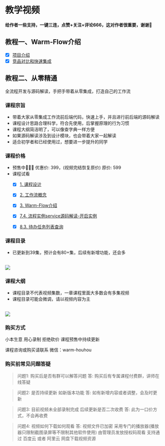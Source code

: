 # 教学视频
<!-- @include: ../other/betweengg.md -->

**给作者一些支持，一键三连，<span class="red-font">点赞+关注+评论666</span>，这对作者很重要，谢谢🤞**

## **教程一、Warm-Flow介绍**

* [x] [项目介绍](https://www.bilibili.com/video/BV1AWRGYEEVr?vd_source=1be886ace16159801f6ed0106df215d9&spm_id_from=333.788.videopod.sections)
* [x] [竞品对比和快速集成](https://www.bilibili.com/video/BV1pWRGY7EEM?vd_source=1be886ace16159801f6ed0106df215d9&spm_id_from=333.788.videopod.sections)

## **教程二、从零精通**
全流程开发与源码解读，<span class="red-font">手把手</span>带着从零集成，打造自己的工作流
### **课程宗旨**
- 带着大家从<span class="red-font">零集成</span>工作流<span class="red-font">前后端</span>代码，快速上手，并且进行前后端的<span class="red-font">源码解读</span>
- 课程设计思路<span class="red-font">合理科学</span>，符合<span class="red-font">先使用，后掌握原理</span>的行为习惯
- 课程大纲简洁明了，可以像<span class="red-font">查字典</span>一样方便
- 如果源码解读涉及到<span class="red-font">设计模块</span>，也会带着大家一起解读
- 适合初学者和已经使用过，想要进一步<span class="red-font">提升</span>的同学

### **课程价格**
- 预售中🎉🎉🎉 优惠价: <span class="red-font-bold">399</span>，(视频完结恢复原价) 原价: <span class="red-font-bold">599</span>
- 课程试看
  * [x] [1. 课程设计](https://www.bilibili.com/video/BV15yZGYyEy6?spm_id_from=333.788.videopod.sections&vd_source=1be886ace16159801f6ed0106df215d9)
  * [x] [2. 工作流概念](https://www.bilibili.com/video/BV1tufAY6EVr/?spm_id_from=333.1387.collection.video_card.click&vd_source=1be886ace16159801f6ed0106df215d9)
  * [x] [3. Warm-Flow介绍](https://www.bilibili.com/video/BV14ufAY6Eyi?spm_id_from=333.788.videopod.sections&vd_source=1be886ace16159801f6ed0106df215d9)
  * [x] [7.4. 流程实例service源码解读-开启实例](https://www.bilibili.com/video/BV1PQoXYMEFA/?spm_id_from=333.1387.collection.video_card.click&vd_source=1be886ace16159801f6ed0106df215d9)
  * [x] [8.3. 待办任务列表查询](https://www.bilibili.com/video/BV1JeZGYHEao/?vd_source=1be886ace16159801f6ed0106df215d9)


### **课程目录**
- 已更新到<span class="red-font-bold">39</span>集，预计会有<span class="red-font-bold">80+</span>集，后续有新增功能，还会多

<br>

<div><img src="/videosml.png"></div>


### **课程大纲**
- 课程目录不代表视频集数，一章课程里面大多数会有多集视频
- 课程目录可能会微调，请以视频内容为主

<br>

<div><img src="/videos.png"></div>


### **购买方式**
小本生意 用心录制 拒绝砍价 课程预售中持续更新

课程咨询或购买请联系
微信：<span class="red-font-bold">warm-houhou</span>


### **购买前常见问题答疑**
> 问题1: 购买后是否有群可以解答问题
> 答: 购买后有专属课程付费群，讲师在线答疑

> 问题2: 是否持续更新 如新版本功能
> 答: 如有新增内容或者调整，会及时更新

> 问题3: 目前视频未全部录制完成 后续更新是否二次收费
> 答: 此为一口价方式，不会再收费

> 问题4: 视频如何下载如何观看
> 答: 视频文件已加密 采用专门的播放器(播放器只限制截图录屏等不限制其他软件使用) 由管理员发放授权码观看
> 支持通过 百度云 或者 阿里云 网盘下载视频资源

